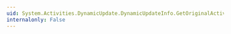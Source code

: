 ```yaml
---
uid: System.Activities.DynamicUpdate.DynamicUpdateInfo.GetOriginalActivityBuilder(System.Object)
internalonly: False
---
```

